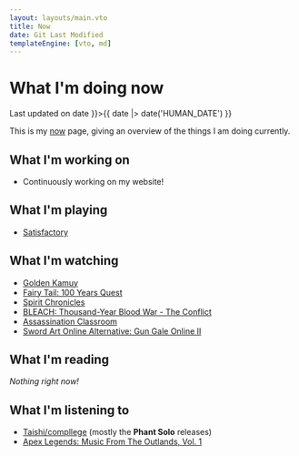 ```yaml
---
layout: layouts/main.vto
title: Now
date: Git Last Modified
templateEngine: [vto, md]
---
```


# What I'm doing now

<p class="text-sm mb-2">
  Last updated on <time datetime={{ date |> date }}>{{ date |> date('HUMAN_DATE') }}</time>
</p>

This is my [now](https://nownownow.com) page, giving an overview of the things I
am doing currently.

## What I'm working on

- Continuously working on my website!

## What I'm playing

- [Satisfactory](https://store.steampowered.com/app/526870/Satisfactory/)

## What I'm watching

- [Golden Kamuy](https://anilist.co/anime/110355/Golden-Kamuy-3rd-Season/)
- [Fairy Tail: 100 Years Quest](https://anilist.co/anime/139095/FAIRY-TAIL-100-YEARS-QUEST/)
- [Spirit Chronicles](https://anilist.co/anime/141182/Seirei-Gensouki-2/)
- [BLEACH: Thousand-Year Blood War - The Conflict](https://anilist.co/anime/169755/BLEACH-Sennen-Kessenhen--Soukokutan/)
- [Assassination Classroom](https://anilist.co/anime/21170/Ansatsu-Kyoushitsu-2/)
- [Sword Art Online Alternative: Gun Gale Online II](https://anilist.co/anime/167141/Sword-Art-Online-Alternative-Gun-Gale-Online-II/)

## What I'm reading

_Nothing right now!_

## What I'm listening to

- [Taishi/compllege](https://compllege.bandcamp.com/) (mostly the **Phant Solo**
  releases)
- [Apex Legends: Music From The Outlands, Vol. 1](https://eagames.bandcamp.com/album/apex-legends-music-from-the-outlands-vol-1-original-soundtrack)
